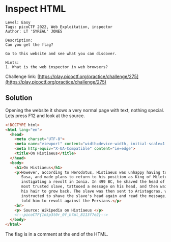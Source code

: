 # Inspect HTML

```
Level: Easy
Tags: picoCTF 2022, Web Exploitation, inspector
Author: LT 'SYREAL' JONES
 
Description:
Can you get the flag?

Go to this website and see what you can discover.
 
Hints:
1. What is the web inspector in web browsers?
```
Challenge link: [https://play.picoctf.org/practice/challenge/275](https://play.picoctf.org/practice/challenge/275)

## Solution

Opening the website it shows a very normal page with text, nothing special.  
Lets press F12 and look at the source.
```html
<!DOCTYPE html>
<html lang="en">
  <head>
    <meta charset="UTF-8">
    <meta name="viewport" content="width=device-width, initial-scale=1.0">
    <meta http-equiv="X-UA-Compatible" content="ie=edge">
    <title>On Histiaeus</title>
  </head>
  <body>
    <h1>On Histiaeus</h1>
    <p>However, according to Herodotus, Histiaeus was unhappy having to stay in
       Susa, and made plans to return to his position as King of Miletus by 
       instigating a revolt in Ionia. In 499 BC, he shaved the head of his 
       most trusted slave, tattooed a message on his head, and then waited for 
       his hair to grow back. The slave was then sent to Aristagoras, who was 
       instructed to shave the slave's head again and read the message, which 
       told him to revolt against the Persians.</p>
    <br>
    <p> Source: Wikipedia on Histiaeus </p>
	<!--picoCTF{1n5p3t0r_0f_h7ml_8113f7e2}-->
  </body>
</html>
```

The flag is in a comment at the end of the HTML.
